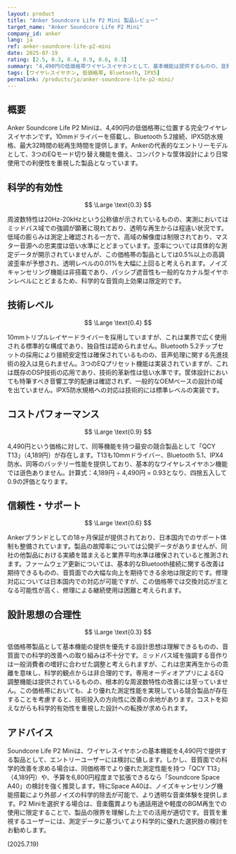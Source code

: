 ```yaml
---
layout: product
title: "Anker Soundcore Life P2 Mini 製品レビュー"
target_name: "Anker Soundcore Life P2 Mini"
company_id: anker
lang: ja
ref: anker-soundcore-life-p2-mini
date: 2025-07-19
rating: [2.5, 0.3, 0.4, 0.9, 0.6, 0.3]
summary: "4,490円の低価格帯ワイヤレスイヤホンとして、基本機能は提供するものの、音質面での科学的有効性は限定的"
tags: [ワイヤレスイヤホン, 低価格帯, Bluetooth, IPX5]
permalink: /products/ja/anker-soundcore-life-p2-mini/
---
```


## 概要

Anker Soundcore Life P2 Miniは、4,490円の低価格帯に位置する完全ワイヤレスイヤホンです。10mmドライバーを搭載し、Bluetooth 5.2接続、IPX5防水規格、最大32時間の総再生時間を提供します。Ankerの代表的なエントリーモデルとして、3つのEQモード切り替え機能を備え、コンパクトな筐体設計により日常使用での利便性を重視した製品となっています。

## 科学的有効性

$$ \Large \text{0.3} $$

周波数特性は20Hz-20kHzという公称値が示されているものの、実測においてはミッドバス域での強調が顕著に現れており、透明な再生からは程遠い状況です。低域の膨らみは測定上確認される一方で、高域の解像度は制限されており、マスター音源への忠実度は低い水準にとどまっています。歪率については具体的な測定データが開示されていませんが、この価格帯の製品としては0.5%以上の高調波歪率が予想され、透明レベルの0.01%を大幅に上回ると考えられます。ノイズキャンセリング機能は非搭載であり、パッシブ遮音性も一般的なカナル型イヤホンレベルにとどまるため、科学的な音質向上効果は限定的です。

## 技術レベル

$$ \Large \text{0.4} $$

10mmトリプルレイヤードライバーを採用していますが、これは業界で広く使用される標準的な構成であり、独自性は認められません。Bluetooth 5.2チップセットの採用により接続安定性は確保されているものの、音声処理に関する先進技術の投入は見られません。3つのEQプリセット機能は実装されていますが、これは既存のDSP技術の応用であり、技術的革新性は低い水準です。筐体設計においても特筆すべき音響工学的配慮は確認されず、一般的なOEMベースの設計の域を出ていません。IPX5防水規格への対応は技術的には標準レベルの実装です。

## コストパフォーマンス

$$ \Large \text{0.9} $$

4,490円という価格に対して、同等機能を持つ最安の競合製品として「QCY T13」（4,189円）が存在します。T13も10mmドライバー、Bluetooth 5.1、IPX4防水、同等のバッテリー性能を提供しており、基本的なワイヤレスイヤホン機能では遜色ありません。計算式：4,189円 ÷ 4,490円 = 0.93となり、四捨五入して0.9の評価となります。

## 信頼性・サポート

$$ \Large \text{0.6} $$

Ankerブランドとしての18ヶ月保証が提供されており、日本国内でのサポート体制も整備されています。製品の故障率については公開データがありませんが、同社の他製品における実績を踏まえると業界平均水準は確保されていると推測されます。ファームウェア更新については、基本的なBluetooth接続に関する改善は期待できるものの、音質面での大幅な向上を期待できる余地は限定的です。修理対応については日本国内での対応が可能ですが、この価格帯では交換対応が主となる可能性が高く、修理による継続使用は困難と考えられます。

## 設計思想の合理性

$$ \Large \text{0.3} $$

低価格帯製品として基本機能の提供を優先する設計思想は理解できるものの、音質面での科学的改善への取り組みは不十分です。ミッドバス域を強調する音作りは一般消費者の嗜好に合わせた調整と考えられますが、これは忠実再生からの乖離を意味し、科学的観点からは非合理的です。専用オーディオアプリによるEQ調整機能は提供されているものの、根本的な周波数特性の改善には至っていません。この価格帯においても、より優れた測定性能を実現している競合製品が存在することを考慮すると、技術投入の方向性に改善の余地があります。コストを抑えながらも科学的有効性を重視した設計への転換が求められます。

## アドバイス

Soundcore Life P2 Miniは、ワイヤレスイヤホンの基本機能を4,490円で提供する製品として、エントリーユーザーには検討に値します。しかし、音質面での科学的改善を求める場合は、同価格帯でより優れた測定性能を持つ「QCY T13」（4,189円）や、予算を6,800円程度まで拡張できるなら「Soundcore Space A40」の検討を強く推奨します。特にSpace A40は、ノイズキャンセリング機能搭載により外部ノイズの科学的除去が可能で、より透明な音楽体験を提供します。P2 Miniを選択する場合は、音楽鑑賞よりも通話用途や軽度のBGM再生での使用に限定することで、製品の限界を理解した上での活用が適切です。音質を重視するユーザーには、測定データに基づいてより科学的に優れた選択肢の検討をお勧めします。

(2025.7.19)